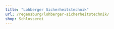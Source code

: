 ```yaml
---
title: "Lohberger Sicherheitstechnik"
url: /regensburg/lohberger-sicherheitstechnik/
shop: Schlosserei
---
```

